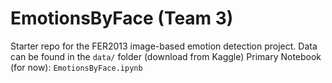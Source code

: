 # EmotionsByFace (Team 3)

Starter repo for the FER2013 image-based emotion detection project.
Data can be found in the `data/` folder (download from Kaggle)
Primary Notebook (for now): `EmotionsByFace.ipynb`
